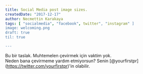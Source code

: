 ```yaml
---
title: Social Media post image sizes.
createdDate: "2017-12-17"
author: Necmettin Karakaya
tags: [ "socialmedia", "facebook", twitter", "instagram" ]
image: welcoming.png
draft: true 
til: true

---
```


Bu bir taslak. Muhtemelen çevirmek için vaktim yok.  
Neden bana çevirmeme yardım etmiyorsun? Senin [@yourfirstpr] (https://twitter.com/yourfirstpr)'in olabilir.
